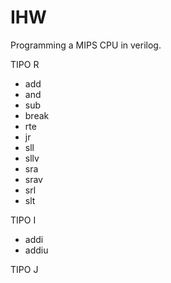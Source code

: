 # IHW
Programming a MIPS CPU in verilog.

TIPO R
- add
- and
- sub
- break
- rte
- jr
- sll
- sllv
- sra
- srav
- srl
- slt

TIPO I
- addi
- addiu

TIPO J
